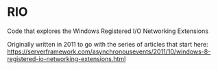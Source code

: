 # RIO

Code that explores the Windows Registered I/O Networking Extensions

Originally written in 2011 to go with the series of articles that start
here: https://serverframework.com/asynchronousevents/2011/10/windows-8-registered-io-networking-extensions.html

